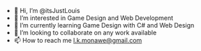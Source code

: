 - 👋 Hi, I’m @itsJustLouis
- 👀 I’m interested in Game Design and Web Development
- 🌱 I’m currently learning Game Design with C# and Web Design
- 💞️ I’m looking to collaborate on any work available
- 📫 How to reach me l.k.monawe@gmail.com

<!---
itsJustLouis/itsJustLouis is a ✨ special ✨ repository because its `README.md` (this file) appears on your GitHub profile.
You can click the Preview link to take a look at your changes.
--->
